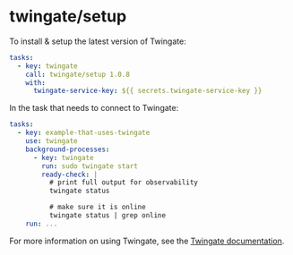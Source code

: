 # twingate/setup

To install & setup the latest version of Twingate:

 ```yaml
 tasks:
   - key: twingate
     call: twingate/setup 1.0.8
     with:
       twingate-service-key: ${{ secrets.twingate-service-key }}
 ```


In the task that needs to connect to Twingate:

```yaml
tasks:
  - key: example-that-uses-twingate
    use: twingate
    background-processes:
      - key: twingate
        run: sudo twingate start
        ready-check: |
          # print full output for observability
          twingate status

          # make sure it is online
          twingate status | grep online
    run: ...
```

For more information on using Twingate, see the [Twingate documentation](https://www.twingate.com/docs/linux).
